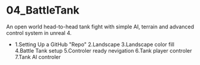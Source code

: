# 04_BattleTank
An open world head-to-head tank fight with simple AI, terrain and advanced control system in unreal 4.

* 1.Setting Up a GitHub "Repo"
 2.Landscape 
 3.Landscape color fill
 4.Battle Tank setup
 5.Controler ready nevigation
 6.Tank player controler
 7.Tank Al controler
